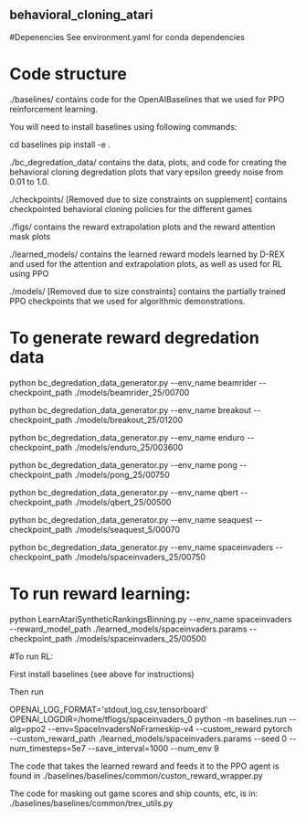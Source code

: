 ## behavioral_cloning_atari

#Depenencies
See environment.yaml for conda dependencies

# Code structure
./baselines/ contains code for the OpenAIBaselines that we used for PPO reinforcement learning.

You will need to install baselines using following commands:

cd baselines
pip install -e .


./bc_degredation_data/ contains the data, plots, and code for creating the behavioral cloning degredation plots that vary epsilon greedy noise from 0.01 to 1.0. 

./checkpoints/ [Removed due to size constraints on supplement] contains checkpointed behavioral cloning policies for the different games

./figs/ contains the reward extrapolation plots and the reward attention mask plots

./learned_models/ contains the learned reward models learned by D-REX and used for the attention and extrapolation plots, as well as used for RL using PPO

./models/ [Removed due to size constraints] contains the partially trained PPO checkpoints that we used for algorithmic demonstrations.




# To generate reward degredation data

python bc_degredation_data_generator.py --env_name beamrider --checkpoint_path ./models/beamrider_25/00700

python bc_degredation_data_generator.py --env_name breakout --checkpoint_path ./models/breakout_25/01200

python bc_degredation_data_generator.py --env_name enduro --checkpoint_path ./models/enduro_25/003600

python bc_degredation_data_generator.py --env_name pong --checkpoint_path ./models/pong_25/00750

python bc_degredation_data_generator.py --env_name qbert --checkpoint_path ./models/qbert_25/00500

python bc_degredation_data_generator.py --env_name seaquest --checkpoint_path ./models/seaquest_5/00070

python bc_degredation_data_generator.py --env_name spaceinvaders --checkpoint_path ./models/spaceinvaders_25/00750




# To run reward learning:

python LearnAtariSyntheticRankingsBinning.py --env_name spaceinvaders --reward_model_path ./learned_models/spaceinvaders.params --checkpoint_path ./models/spaceinvaders_25/00500



#To run RL:

First install baselines (see above for instructions)

Then run

OPENAI_LOG_FORMAT='stdout,log,csv,tensorboard' OPENAI_LOGDIR=/home/tflogs/spaceinvaders_0 python -m baselines.run --alg=ppo2 --env=SpaceInvadersNoFrameskip-v4 --custom_reward pytorch --custom_reward_path ./learned_models/spaceinvaders.params --seed 0 --num_timesteps=5e7  --save_interval=1000 --num_env 9

The code that takes the learned reward and feeds it to the PPO agent is found in 
./baselines/baselines/common/custon_reward_wrapper.py

The code for masking out game scores and ship counts, etc, is in:
./baselines/baselines/common/trex_utils.py
